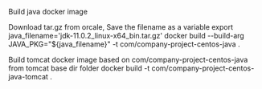 Build java docker image

Download tar.gz from orcale, Save the filename as a variable
export java_filename='jdk-11.0.2_linux-x64_bin.tar.gz'
docker build --build-arg JAVA_PKG="${java_filename}" -t com/company-project-centos-java .

Build tomcat docker image based on com/company-project-centos-java
from tomcat base dir folder 
docker build -t com/company-project-centos-java-tomcat .